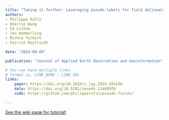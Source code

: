 ```yaml
---
title: "Taking it further: Leveraging pseudo-labels for field delineation across label-scarce smallholder regions"
authors:
- Philippe Rufin
- Sherrie Wang
- Sá Lisboa
- Jan Hemmerling
- Mirela Tulbure
- Patrick Meyfroidt

date: "2024-09-04"

publication: "Journal of Applied Earth Observation and Geoinformation"

# You can have multiple links
# format is, LINK_NAME : LINK_URL
links:
    paper: https://doi.org/10.1016/j.jag.2024.104149
    data: https://doi.org/10.5281/zenodo.11488976
    code: https://github.com/philipperufin/pseudo-fields/

---
```



[See the wiki page for tutorial!](https://github.com/hadisinaee/avicenna/wiki)